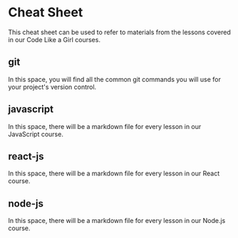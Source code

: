 # Cheat Sheet 

This cheat sheet can be used to refer to materials from the lessons covered in our Code Like a Girl courses.

## git

In this space, you will find all the common git commands you will use for your project's version control.

## javascript

In this space, there will be a markdown file for every lesson in our JavaScript course.

## react-js

In this space, there will be a markdown file for every lesson in our React course.

## node-js

In this space, there will be a markdown file for every lesson in our Node.js course.